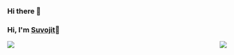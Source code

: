 ### Hi there 👋

### Hi, I'm [Suvojit](https://suvojitmanna.netlify.app/)👋

<a href="#">
<img align="right" src="https://github-readme-stats.vercel.app/api/top-langs/?username=suvojit-0x55aa&layout=compact">
</a>

<a href="#">
<img  src="https://github-readme-stats.vercel.app/api?username=suvojit-0x55aa&show_icons=true&count_private=true&theme=radical">
</a>

